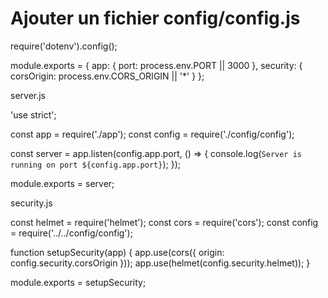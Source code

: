 # Ajouter un fichier config/config.js

require('dotenv').config();

module.exports = {
  app: {
    port: process.env.PORT || 3000
  },
  security: {
    corsOrigin: process.env.CORS_ORIGIN || '*'
  }
};


server.js

'use strict';

const app = require('./app');
const config = require('./config/config');

const server = app.listen(config.app.port, () => {
  console.log(`Server is running on port ${config.app.port}`);
});

module.exports = server;


security.js

const helmet = require('helmet');
const cors = require('cors');
const config = require('../../config/config');

function setupSecurity(app) {
  app.use(cors({ origin: config.security.corsOrigin }));
  app.use(helmet(config.security.helmet));
}

module.exports = setupSecurity;
